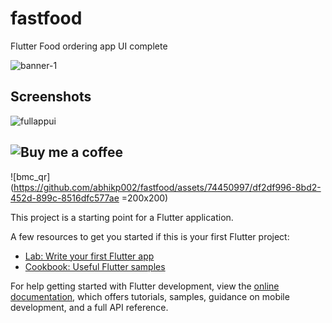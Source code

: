 # fastfood
Flutter Food ordering app UI complete

![banner-1](https://github.com/abhikp002/fastfood/assets/74450997/4c6e8010-059b-47d2-b100-7eef533cdcc2)

## Screenshots
![fullappui](https://github.com/abhikp002/fastfood/assets/74450997/48c355e2-1e51-4bc4-bc60-02a614224fdb)

## ![Buy me a coffee ](https://www.buymeacoffee.com/abhikp002)

![bmc_qr](https://github.com/abhikp002/fastfood/assets/74450997/df2df996-8bd2-452d-899c-8516dfc577ae =200x200)



This project is a starting point for a Flutter application.

A few resources to get you started if this is your first Flutter project:

- [Lab: Write your first Flutter app](https://docs.flutter.dev/get-started/codelab)
- [Cookbook: Useful Flutter samples](https://docs.flutter.dev/cookbook)

For help getting started with Flutter development, view the
[online documentation](https://docs.flutter.dev/), which offers tutorials,
samples, guidance on mobile development, and a full API reference.
